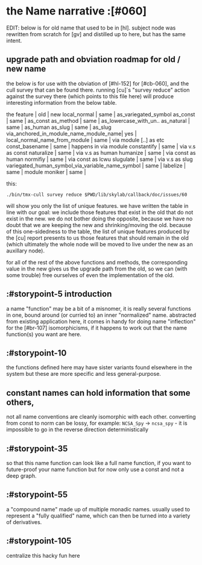 # the Name narrative :[#060]

EDIT: below is for old name that used to be in [hl]. subject node
was rewritten from scratch for [gv] and distilled up to here, but has
the same intent.


## upgrade path and obviation roadmap for old / new name

the below is for use with the obviation of [#hl-152] for [#cb-060],
and the cull survey that can be found there. running [cu]`s
"survey reduce" action against the survey there (which points to this
file here) will produce interesting information from the below table.



  the feature             | old                   | new
  local_normal            | same                  | as_variegated_symbol
  as_const                | same                  | as_const
  as_method               | same                  | as_lowercase_with_un..
  as_natural              | same                  | as_human
  as_slug                 | same                  | as_slug
  via_anchored_in_module_name_module_name| yes    |
  local_normal_name_from_module | same            | via module [..] as etc
  const_basename          | same                  | happens in via module
  constantify             | same                  | via v.s as const
  naturalize              | same                  | via v.s as human
  humanize                | same                  | via const as human
  normifiy                | same                  | via const as lcwu
  slugulate               | same                  | via v.s as slug
  variegated_human_symbol_via_variable_name_symbol | same |
  labelize                | same                  |
  module moniker          | same                  |

this:

    ./bin/tmx-cull survey reduce $PWD/lib/skylab/callback/doc/issues/60

will show you only the list of unique features. we have written the
table in line with our goal: we include those features that exist in the
old that do not exist in the new. we do not bother doing the opposite,
because we have no doubt that we are keeping the new and
shrinking/moving the old. because of this one-sidedness to the table,
the list of unique features produced by the [cu] report presents to us
those features that should remain in the old (which ultimately the whole
node will be moved to live under the new as an auxillary node).

for all of the rest of the above functions and methods, the
corresponding value in the new gives us the upgrade path from the old,
so we can (with some trouble) free ourselves of even the implementation
of the old.




## :#storypoint-5 introduction

a name "function" may be a bit of a misnomer, it is really several functions
in one, bound around (or curried to) an inner "normalized" name. abstracted
from existing application here, it comes in handy for doing name "inflection"
for the [#br-107] isomorphicisms, if it happens to work out that the name
function(s) you want are here.



## :#storypoint-10

the functions defined here may have sister variants found elsewhere in the
system but these are more specific and less general-purpose.







## constant names can hold information that some others,

not all name conventions are cleanly isomorphic with each other.
converting from const to norm can be lossy, for example:
`NCSA_Spy` -> `ncsa_spy` - it is impossible to go in the reverse direction
deterministically



## :#storypoint-35

so that this name function can look like a full name function, if you want
to future-proof your name function but for now only use a const and not a
deep graph.



## :#storypoint-55

a "compound name" made up of multiple monadic names. usually used to represent
a "fully qualified" name, which can then be turned into a variety of
derivatives.



## :#storypoint-105

centralize this hacky fun here
